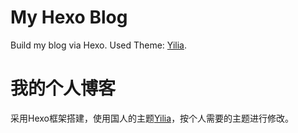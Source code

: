 # My Hexo Blog
Build my blog via Hexo.
Used Theme: [Yilia](https://github.com/litten/hexo-theme-yilia).

# 我的个人博客
采用Hexo框架搭建，使用国人的主题[Yilia](https://github.com/litten/hexo-theme-yilia)，按个人需要的主题进行修改。
